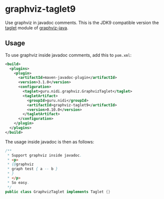 # graphviz-taglet9
Use graphviz in javadoc comments.
This is the JDK9 compatible version the [taglet](https://github.com/nidi3/graphviz-java/tree/master/graphviz-taglet)
module of [graphviz-java](https://github.com/nidi3/graphviz-java).

## Usage
To use graphviz inside javadoc comments, add this to `pom.xml`:
```xml
<build>
  <plugins>
    <plugin>
      <artifactId>maven-javadoc-plugin</artifactId>
      <version>3.1.0</version>
      <configuration>
        <taglet>guru.nidi.graphviz.GraphvizTaglet</taglet>
        <tagletArtifact>
          <groupId>guru.nidi</groupId>
          <artifactId>graphviz-taglet9</artifactId>
          <version>0.10.0</version>
        </tagletArtifact>
      </configuration>
    </plugin>
  </plugins>
</build>
```

The usage inside javadoc is then as follows:
```java
/**
 * Support graphviz inside javadoc.
 * <p>
 * {@graphviz
 * graph test { a -- b }
 * }
 * </p>
 * So easy.
 */
public class GraphvizTaglet implements Taglet {}
```

